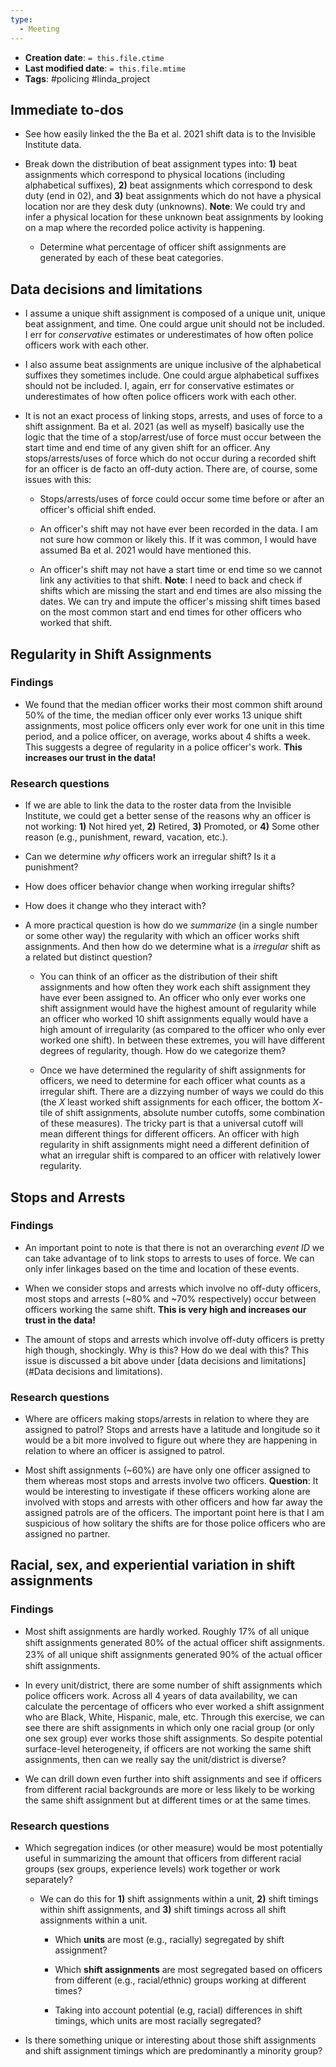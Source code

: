 ```yaml
---
type:
  - Meeting
---
```


* **Creation date**: `= this.file.ctime`
* **Last modified date**: `= this.file.mtime`
* **Tags**: #policing #linda_project 

## Immediate to-dos

* See how easily linked the the Ba et al. 2021 shift data is to the Invisible Institute data.
  
* Break down the distribution of beat assignment types into: **1)** beat assignments which correspond to physical locations (including alphabetical suffixes), **2)** beat assignments which correspond to desk duty (end in 02), and **3)** beat assignments which do not have a physical location nor are they desk duty (unknowns). **Note**: We could try and infer a physical location for these unknown beat assignments by looking on a map where the recorded police activity is happening.
  
	* Determine what percentage of officer shift assignments are generated by each of these beat categories.
## Data decisions and limitations

* I assume a unique shift assignment is composed of a unique unit, unique beat assignment, and time. One could argue unit should not be included. I err for *conservative* estimates or underestimates of how often police officers work with each other.
  
* I also assume beat assignments are unique inclusive of the alphabetical suffixes they sometimes include. One could argue alphabetical suffixes should not be included. I, again, err for conservative estimates or underestimates of how often police officers work with each other.
  
* It is not an exact process of linking stops, arrests, and uses of force to a shift assignment. Ba et al. 2021 (as well as myself) basically use the logic that the time of a stop/arrest/use of force must occur between the start time and end time of any given shift for an officer. Any stops/arrests/uses of force which do not occur during a recorded shift for an officer is de facto an off-duty action. There are, of course, some issues with this:
  
	* Stops/arrests/uses of force could occur some time before or after an officer's official shift ended.
	  
	* An officer's shift may not have ever been recorded in the data. I am not sure how common or likely this. If it was common, I would have assumed Ba et al. 2021 would have mentioned this.
	  
	* An officer's shift may not have a start time or end time so we cannot link any activities to that shift. **Note**: I need to back and check if shifts which are missing the start and end times are also missing the dates. We can try and impute the officer's missing shift times based on the most common start and end times for other officers who worked that shift.
## Regularity in Shift Assignments

### Findings

* We found that the median officer works their most common shift around 50% of the time, the median officer only ever works 13 unique shift assignments, most police officers only ever work for one unit in this time period, and a police officer, on average, works about 4 shifts a week. This suggests a degree of regularity in a police officer's work. **This increases our trust in the data!**
### Research questions

* If we are able to link the data to the roster data from the Invisible Institute, we could get a better sense of the reasons why an officer is not working: **1)** Not hired yet, **2)** Retired, **3)** Promoted, or **4)** Some other reason (e.g., punishment, reward, vacation, etc.).
  
* Can we determine *why* officers work an irregular shift? Is it a punishment?
	  
* How does officer behavior change when working irregular shifts?
	  
* How does it change who they interact with?
	  
* A more practical question is how do we *summarize* (in a single number or some other way) the regularity with which an officer works shift assignments. And then how do we determine what is a *irregular* shift as a related but distinct question?
	  
	* You can think of an officer as the distribution of their shift assignments and how often they work each shift assignment they have ever been assigned to. An officer who only ever works one shift assignment would have the highest amount of regularity while an officer who worked 10 shift assignments equally would have a high amount of irregularity (as compared to the officer who only ever worked one shift). In between these extremes, you will have different degrees of regularity, though. How do we categorize them?
		  
	* Once we have determined the regularity of shift assignments for officers, we need to determine for each officer what counts as a irregular shift. There are a dizzying number of ways we could do this (the *X* least worked shift assignments for each officer, the bottom *X*-tile of shift assignments, absolute number cutoffs, some combination of these measures). The tricky part is that a universal cutoff will mean different things for different officers. An officer with high regularity in shift assignments might need a different definition of what an irregular shift is compared to an officer with relatively lower regularity.
## Stops and Arrests

### Findings

* An important point to note is that there is not an overarching *event ID* we can take advantage of to link stops to arrests to uses of force. We can  only infer linkages based on the time and location of these events.
  
* When we consider stops and arrests which involve no off-duty officers, most stops and arrests (~80% and ~70% respectively) occur between officers working the same shift. **This is very high and increases our trust in the data!**
  
* The amount of stops and arrests which involve off-duty officers is pretty high though, shockingly. Why is this? How do we deal with this? This issue is discussed a bit above under [data decisions and limitations](#Data decisions and limitations).
### Research questions

* Where are officers making stops/arrests in relation to where they are assigned to patrol? Stops and arrests have a latitude and longitude so it would be a bit more involved to figure out where they are happening in relation to where an officer is assigned to patrol.
  
* Most shift assignments (~60%) are have only one officer assigned to them whereas most stops and arrests involve two officers. **Question**: It would be interesting to investigate if these officers working alone are involved with stops and arrests with other officers and how far away the assigned patrols are of the officers. The important point here is that I am suspicious of how solitary the shifts are for those police officers who are assigned no partner.
## Racial, sex, and experiential variation in shift assignments

### Findings

* Most shift assignments are hardly worked. Roughly 17% of all unique shift assignments generated 80% of the actual oﬀicer shift assignments. 23% of all unique shift assignments generated 90% of the actual oﬀicer shift assignments.
  
* In every unit/district, there are some number of shift assignments which police officers work. Across all 4 years of data availability, we can calculate the percentage of officers who ever worked a shift assignment who are Black, White, Hispanic, male, etc. Through this exercise, we can see there are shift assignments in which only one racial group (or only one sex group) ever works those shift assignments. So despite potential surface-level heterogeneity, if officers are not working the same shift assignments, then can we really say the unit/district is diverse?
  
* We can drill down even further into shift assignments and see if officers from different racial backgrounds are more or less likely to be working the same shift assignment but at different times or at the same times.
### Research questions

* Which segregation indices (or other measure) would be most potentially useful in summarizing the amount that officers from different racial groups (sex groups, experience levels) work together or work separately?
  
	* We can do this for **1)** shift assignments within a unit, **2)** shift timings within shift assignments, and **3)** shift timings across all shift assignments within a unit.
	  
		* Which **units** are most (e.g., racially) segregated by shift assignment?
		  
		* Which **shift assignments** are most segregated based on officers from different (e.g., racial/ethnic) groups working at different times?
		  
		* Taking into account potential (e.g, racial) differences in shift timings, which units are most racially segregated?
		  
* Is there something unique or interesting about those shift assignments and shift assignment timings which are predominantly a minority group?